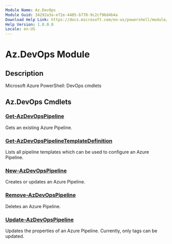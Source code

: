 ```yaml
---
Module Name: Az.DevOps
Module Guid: 34292a3a-ef2e-4485-b778-9c2cf96d4b4a
Download Help Link: https://docs.microsoft.com/en-us/powershell/module/az.devops
Help Version: 1.0.0.0
Locale: en-US
---
```


# Az.DevOps Module
## Description
Microsoft Azure PowerShell: DevOps cmdlets

## Az.DevOps Cmdlets
### [Get-AzDevOpsPipeline](Get-AzDevOpsPipeline.md)
Gets an existing Azure Pipeline.

### [Get-AzDevOpsPipelineTemplateDefinition](Get-AzDevOpsPipelineTemplateDefinition.md)
Lists all pipeline templates which can be used to configure an Azure Pipeline.

### [New-AzDevOpsPipeline](New-AzDevOpsPipeline.md)
Creates or updates an Azure Pipeline.

### [Remove-AzDevOpsPipeline](Remove-AzDevOpsPipeline.md)
Deletes an Azure Pipeline.

### [Update-AzDevOpsPipeline](Update-AzDevOpsPipeline.md)
Updates the properties of an Azure Pipeline.
Currently, only tags can be updated.

